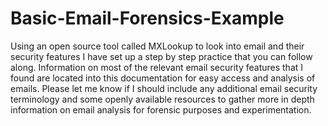 # Basic-Email-Forensics-Example
Using an open source tool called MXLookup to look into email and their security features I have set up a step by step practice that you can follow along.
Information on most of the relevant email security features that I found are located into this documentation for easy access and analysis of emails. 
Please let me know if I should include any additional email security terminology and some openly available resources to gather more in depth information on email analysis for forensic purposes and experimentation.
